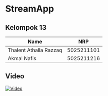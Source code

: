 # StreamApp

## Kelompok 13
<table>
<tbody>
  <thead>
    <tr>
      <th>Name</th>
      <th>NRP</th>
    </tr>
  </thead>
  <tbody>
    <tr>
      <td>Thalent Athalla Razzaq</td>
      <td>5025211101</td>
    </tr>
    <tr>
      <td> Akmal Nafis </td>
      <td> 5025211216 </td>
  </tbody>
</table>

## Video

[![Video](https://img.youtube.com/vi/iKAJMGVEzP4/0.jpg)](https://youtu.be/iKAJMGVEzP4)